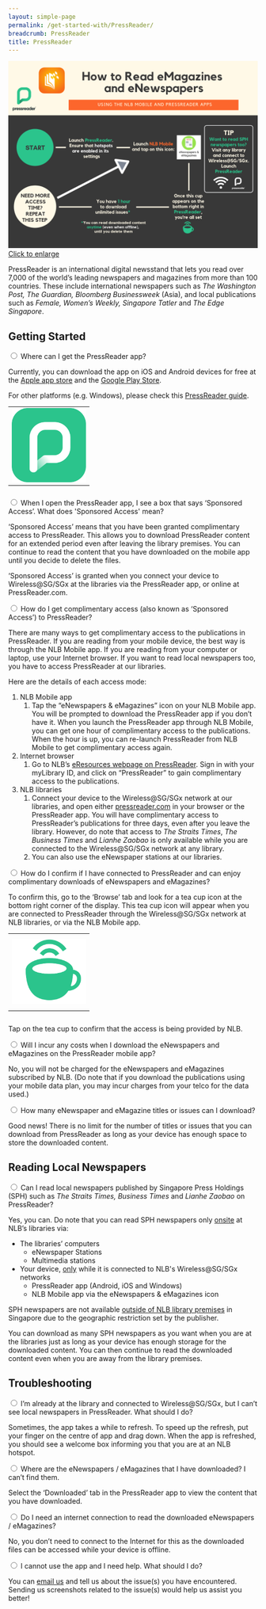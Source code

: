 ```yaml
---
layout: simple-page
permalink: /get-started-with/PressReader/
breadcrumb: PressReader
title: PressReader
---
```


<a href="/images/PressReader_Flowchart.png">![A flowchart describing how to access eNewspapers and eMagazines through the NLB Mobile and PressReader apps.](/images/PressReader_Flowchart.png)</a>
<a href="/images/PressReader_Flowchart.png">Click to enlarge</a>

<p>PressReader is an international digital newsstand that lets you read over 7,000 of the world’s leading newspapers and magazines from more than 100 countries. These include international newspapers such as <i>The Washington Post, The Guardian, Bloomberg Businessweek</i>  (Asia), and local publications such as <i>Female, Women’s Weekly, Singapore Tatler</i> and <i>The Edge Singapore</i>.</p>
<div class="FAQ-section" id="PressReaderStart"> 
  <h2>Getting Started</h2> 
  <div class="acc-kontainer"><!--div for each button-->
<div>
		<input type="radio" name="acc" id="acc1">
		<label for="acc1">Where can I get the PressReader app?</label>
<div class="acc-body">
 <p>Currently, you can download the app on iOS and Android devices for free at the <a href="https://itunes.apple.com/us/app/pressreader-news-magazines/id313904711?mt=8">Apple app store</a> and the <a href="https://play.google.com/store/apps/details?id=com.newspaperdirect.pressreader.android&amp;hl=en">Google Play Store</a>.</p>
<p>For other platforms (e.g. Windows), please check this <a href="https://care.pressreader.com/hc/en-us/articles/204520009-Download-the-Latest-App">PressReader guide</a>.
      <p><table style="height: 170px; width: 170px;">
<tbody><tr>
<td style="height: 150px; width: 150px;"><img src="/images/PressReader_applogo.png" /></td>
</tr>
</tbody>
</table>
     </p>
    </p>
</div><!--close for acc body (answer)-->
</div><!--close div for each button-->

  <div>
        <input type="radio" name="acc" id="acc2">
        <label for="acc2">When I open the PressReader app, I see a box that says ‘Sponsored Access’. What does 'Sponsored Access' mean?</label>

 <div class="acc-body">
  <p>‘Sponsored Access’ means that you have been granted complimentary access to PressReader. This allows you to download PressReader content for an extended period even after leaving the library premises. You can continue to read the content that you have downloaded on the mobile app until you decide to delete the files.</p> 
<p>‘Sponsored Access’ is granted when you connect your device to Wireless@SG/SGx at the libraries via the PressReader app, or online at PressReader.com.
</p></div>
</div>

<div>
		<input type="radio" name="acc" id="acc3">
        <label for="acc3">How do I get complimentary access (also known as ‘Sponsored Access’) to PressReader?</label>
<div class="acc-body">
    <p>There are many ways to get complimentary access to the publications in PressReader. If you are reading from your mobile device, the best way is through the NLB Mobile app. If you are reading from your computer or laptop, use your Internet browser. If you want to read local newspapers too, you have to access PressReader at our libraries.</p>
<p>Here are the details of each access mode:</p>
<ol>
<li>NLB Mobile app
<ol>
<li>Tap the &ldquo;eNewspapers &amp; eMagazines&rdquo; icon on your NLB Mobile app. You will be prompted to download the PressReader app if you don&rsquo;t have it. When you launch the PressReader app through NLB Mobile, you can get one hour of complimentary access to the publications. When the hour is up, you can re-launch PressReader from NLB Mobile to get complimentary access again.</li>
</ol>
</li>
<li>Internet browser
<ol>
<li>Go to NLB&rsquo;s <a href="https://eresources.nlb.gov.sg/main/Browse/resource/1323">eResources webpage on PressReader</a>. Sign in with your myLibrary ID, and click on &ldquo;PressReader&rdquo; to gain complimentary access to the publications.</li>
</ol>
</li>
<li>NLB libraries
<ol>
<li>Connect your device to the Wireless@SG/SGx network at our libraries, and open either <a href="http://www.pressreader.com">pressreader.com</a> in your browser or the PressReader app. You will have complimentary access to PressReader&rsquo;s publications for three days, even after you leave the library. However, do note that access to <em>The Straits Times</em>, <em>The Business Times</em> and <em>Lianhe Zaobao</em> is only available while you are connected to the Wireless@SG/SGx network at any library.</li>
<li>You can also use the eNewspaper stations at our libraries.</li>
</ol>
</li>
</ol>
  </div>
</div>

<div>
		<input type="radio" name="acc" id="acc4">
        <label for="acc4">How do I confirm if I have connected to PressReader and can enjoy complimentary downloads of eNewspapers and eMagazines?</label>

<div class="acc-body">
  <p>To confirm this, go to the &lsquo;Browse&rsquo; tab and look for a tea cup icon at the bottom right corner of the display. This tea cup icon will appear when you are connected to PressReader through the Wireless@SG/SGx network at NLB libraries, or via the NLB Mobile app.</p>
<table style="height: 170px; width: 170px;">
<tbody><tr>
<td style="height: 150px; width: 150px;"><img src="/images/Pressreader_cup.png" /></td>
</tr>
</tbody>
</table>
<p>Tap on the tea cup to confirm that the access is being provided by NLB.</p>
  </div>
</div> 

<div>
		<input type="radio" name="acc" id="acc5">
        <label for="acc5">Will I incur any costs when I download the eNewspapers and eMagazines on the PressReader mobile app?</label>

<div class="acc-body">
  <p>No, you will not be charged for the eNewspapers and eMagazines subscribed by NLB. (Do note that if you download the publications using your mobile data plan, you may incur charges from your telco for the data used.)</p>
  </div>
</div> 

<div>
		<input type="radio" name="acc" id="acc6">
        <label for="acc6">How many eNewspaper and eMagazine titles or issues can I download?</label>
        <div class="acc-body">
  <p>Good news! There is no limit for the number of titles or issues that you can download from PressReader as long as your device has enough space to store the downloaded content.</p>
  </div>
</div> 

<div class="FAQ-section" id="PressReaderLocalNews"> <!--of class FAQ-section--> 
<h2>Reading Local Newspapers</h2>
<div><!--div for each button-->
		<input type="radio" name="acc" id="acc7">
        <label for="acc7">Can I read local newspapers published by Singapore Press Holdings (SPH) such as <i>The Straits Times, Business Times</i> and <i>Lianhe Zaobao</i> on PressReader?</label>
        <div class="acc-body">
  <p>Yes, you can. Do note that you can read SPH newspapers only <u>onsite</u> at NLB&rsquo;s libraries via:</p>
<ul>
<li>The libraries&rsquo; computers
<ul>
<li>eNewspaper Stations</li>
<li>Multimedia stations</li>
</ul>
</li>
<li>Your device, <u>only</u> while it is connected to NLB's Wireless@SG/SGx networks
<ul>
<li>PressReader app (Android, iOS and Windows)</li>
<li>NLB Mobile app via the eNewspapers &amp; eMagazines icon</li>
</ul>
</li>
</ul>
<p>SPH newspapers are not available <u>outside of NLB library premises</u> in Singapore due to the geographic restriction set by the publisher.</p>
        <p>You can download as many SPH newspapers as you want when you are at the libraries just as long as your device has enough storage for the downloaded content. You can then continue to read the downloaded content even when you are away from the library premises.</p>
</div>
</div><!--close div for acc7 (question)-->
    </div><!--close div for acc body (answer)-->
</div><!--close div for FAQ-section-->

<div class="FAQ-section" id="PressReaderTroubleShooting">
<h2>Troubleshooting</h2>
  <div><!--div for each button-->
<input type="radio" name="acc" id="acc8">
        <label for="acc8">I’m already at the library and connected to Wireless@SG/SGx, but I can’t see local newspapers in PressReader. What should I do?</button>

<div class="acc-body">
    <p>Sometimes, the app takes a while to refresh. To speed up the refresh, put your finger on the centre of app and drag down. When the app is refreshed, you should see a welcome box informing you that you are at an NLB hotspot.</p>

</div><!--close div for acc7 (question)-->
    </div><!--close div for acc body (answer)-->

<div>
		<input type="radio" name="acc" id="acc9">
        <label for="acc9">Where are the eNewspapers / eMagazines that I have downloaded? I can’t find them.</label>
        <div class="acc-body">
  <p>Select the ‘Downloaded’ tab in the PressReader app to view the content that you have downloaded. </p>
</div></div>

<div>
		<input type="radio" name="acc" id="acc10">
        <label for="acc10">Do I need an internet connection to read the downloaded eNewspapers / eMagazines?</label>
        <div class="acc-body">
  <p>No, you don’t need to connect to the Internet for this as the downloaded files can be accessed while your device is offline.</p>
</div></div>

<div>
		<input type="radio" name="acc" id="acc11">
		<label for="acc11">I cannot use the app and I need help. What should I do? </label>
		<div class="acc-body">
  <p>You can <a href="mailto:enquiry@nlb.gov.sg">email us</a> and tell us about the issue(s) you have encountered. Sending us screenshots related to the issue(s) would help us assist you better!</p>
</div></div>


